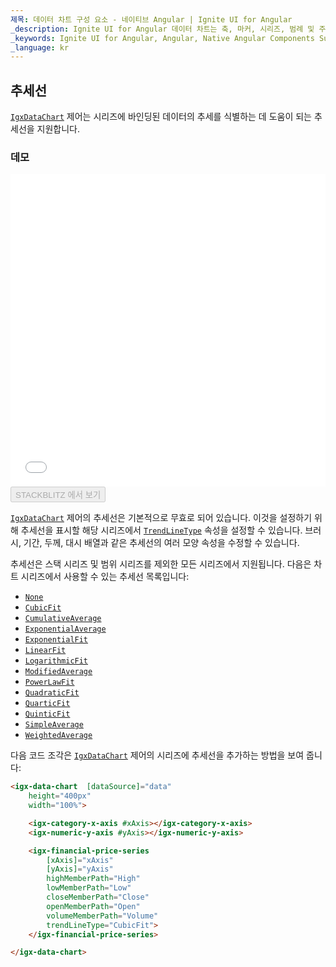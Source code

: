 ```yaml
---
제목: 데이터 차트 구성 요소 - 네이티브 Angular | Ignite UI for Angular
_description: Ignite UI for Angular 데이터 차트는 축, 마커, 시리즈, 범례 및 주석 레이어의 모듈 식 디자인을 제공하는 차트 구성 요소입니다. 이 차트를 사용하면 동일한 차트 영역에 이러한 시각적 요소의 인스턴스를 여러 개 만들어 복합 차트 뷰를 만들 수 있습니다.
_keywords: Ignite UI for Angular, Angular, Native Angular Components Suite, Native Angular Controls, Native Angular Components, Native Angular Components Library, Angular Chart, Angular Chart Control, Angular Chart Example, Angular Chart Component, Angular Data Chart
_language: kr
---
```


## 추세선

[`IgxDataChart`](datachart_series_trendlines.md) 제어는 시리즈에 바인딩된 데이터의 추세를 식별하는 데 도움이 되는 추세선을 지원합니다.

### 데모

<div class="sample-container loading" style="height: 500px">
    <iframe id="data-chart-series-trendlines-iframe" src='{environment:demosBaseUrl}/charts/data-chart-series-trendlines' width="100%" height="100%" seamless frameBorder="0" onload="onXPlatSampleIframeContentLoaded(this);"></iframe>
</div>
<div>
    <button data-localize="stackblitz" disabled class="stackblitz-btn" data-iframe-id="data-chart-series-trendlines-iframe" data-demos-base-url="{environment:demosBaseUrl}">STACKBLITZ 에서 보기
    </button>
</div>

<div class="divider--half"></div>

[`IgxDataChart`](datachart_series_trendlines.md) 제어의 추세선은 기본적으로 무효로 되어 있습니다. 이것을 설정하기 위해 추세선을 표시할 해당 시리즈에서 [`TrendLineType`](datachart_series_trendlines.md) 속성을 설정할 수 있습니다. 브러시, 기간, 두께, 대시 배열과 같은 추세선의 여러 모양 속성을 수정할 수 있습니다.

추세선은 스택 시리즈 및 범위 시리즈를 제외한 모든 시리즈에서 지원됩니다. 다음은 차트 시리즈에서 사용할 수 있는 추세선 목록입니다:

-   [`None`](datachart_series_trendlines.md)
-   [`CubicFit`](datachart_series_trendlines.md)
-   [`CumulativeAverage`](datachart_series_trendlines.md)
-   [`ExponentialAverage`](datachart_series_trendlines.md)
-   [`ExponentialFit`](datachart_series_trendlines.md)
-   [`LinearFit`](datachart_series_trendlines.md)
-   [`LogarithmicFit`](datachart_series_trendlines.md)
-   [`ModifiedAverage`](datachart_series_trendlines.md)
-   [`PowerLawFit`](datachart_series_trendlines.md)
-   [`QuadraticFit`](datachart_series_trendlines.md)
-   [`QuarticFit`](datachart_series_trendlines.md)
-   [`QuinticFit`](datachart_series_trendlines.md)
-   [`SimpleAverage`](datachart_series_trendlines.md)
-   [`WeightedAverage`](datachart_series_trendlines.md)

다음 코드 조각은 [`IgxDataChart`](datachart_series_trendlines.md) 제어의 시리즈에 추세선을 추가하는 방법을 보여 줍니다:

```html
<igx-data-chart  [dataSource]="data"
    height="400px"
    width="100%">

    <igx-category-x-axis #xAxis></igx-category-x-axis>
    <igx-numeric-y-axis #yAxis></igx-numeric-y-axis>

    <igx-financial-price-series
        [xAxis]="xAxis"
        [yAxis]="yAxis"
        highMemberPath="High"
        lowMemberPath="Low"
        closeMemberPath="Close"
        openMemberPath="Open"
        volumeMemberPath="Volume"
        trendLineType="CubicFit">
    </igx-financial-price-series>

</igx-data-chart>
```
